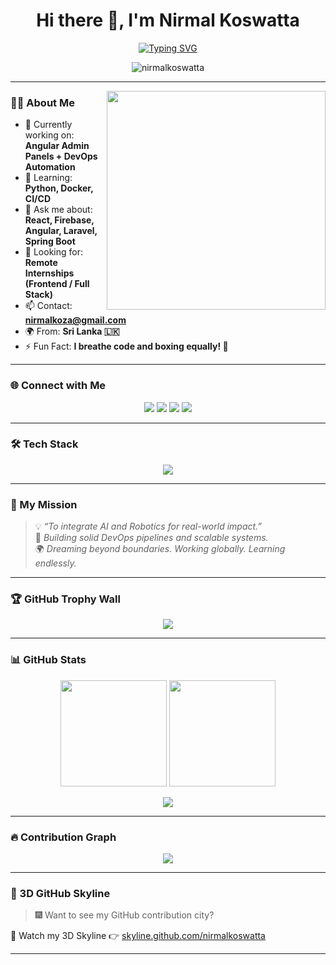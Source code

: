 <h1 align="center">Hi there 👋, I'm Nirmal Koswatta</h1>

<p align="center">
  <a href="https://github.com/nirmalkoswatta">
    <img src="https://readme-typing-svg.herokuapp.com?font=Fira+Code&size=22&pause=1000&center=true&vCenter=true&width=440&lines=Full-Stack+Developer;DevOps+Enthusiast+💻;React+%7C+Angular+%7C+SpringBoot;Open+Source+Contributor;Boxing+Lover+🥊;Always+Learning+and+Building+🚀" alt="Typing SVG" />
  </a>
</p>

<p align="center">
  <img src="https://komarev.com/ghpvc/?username=nirmalkoswatta&label=Profile+views&color=0e75b6&style=flat" alt="nirmalkoswatta" />
</p>

---

<img align="right" src="https://media.giphy.com/media/qgQUggAC3Pfv687qPC/giphy.gif" width="350" />

### 👨‍💻 About Me

- 🔭 Currently working on: **Angular Admin Panels + DevOps Automation**
- 🌱 Learning: **Python, Docker, CI/CD**
- 💬 Ask me about: **React, Firebase, Angular, Laravel, Spring Boot**
- 🤝 Looking for: **Remote Internships (Frontend / Full Stack)**
- 📫 Contact: **nirmalkoza@gmail.com**
- 🌍 From: **Sri Lanka 🇱🇰**
- ⚡ Fun Fact: **I breathe code and boxing equally! 🥊**

---

### 🌐 Connect with Me

<p align="center">
  <a href="mailto:nirmalkoza@gmail.com"><img src="https://img.shields.io/badge/Gmail-D14836?style=for-the-badge&logo=gmail&logoColor=white" /></a>
  <a href="https://www.linkedin.com/in/nirmal-koswatta-a7889b281" target="_blank"><img src="https://img.shields.io/badge/LinkedIn-0077B5?style=for-the-badge&logo=linkedin&logoColor=white" /></a>
  <a href="https://www.instagram.com/nirmal_kosa/" target="_blank"><img src="https://img.shields.io/badge/Instagram-E4405F?style=for-the-badge&logo=instagram&logoColor=white" /></a>
  <a href="https://twitter.com/NKosa003" target="_blank"><img src="https://img.shields.io/badge/Twitter-1DA1F2?style=for-the-badge&logo=twitter&logoColor=white" /></a>
</p>

---

### 🛠️ Tech Stack

<p align="center">
  <img src="https://skillicons.dev/icons?i=html,css,js,php,java,python,cpp,c,react,redux,angular,nodejs,mysql,mongodb,firebase,tailwind,postman,git,figma,androidstudio,spring" />
</p>

---

### 🎯 My Mission

> 💡 *“To integrate AI and Robotics for real-world impact.”*  
> 🔧 *Building solid DevOps pipelines and scalable systems.*  
> 🌍 *Dreaming beyond boundaries. Working globally. Learning endlessly.*  

---

### 🏆 GitHub Trophy Wall

<p align="center">
  <img src="https://github-profile-trophy.vercel.app/?username=nirmalkoswatta&theme=algolia&no-frame=true&row=2&column=4" />
</p>

---

### 📊 GitHub Stats

<p align="center">
  <img src="https://github-readme-stats.vercel.app/api?username=nirmalkoswatta&show_icons=true&theme=radical&hide=issues&hide_title=true" height="170" />
  <img src="https://github-readme-streak-stats.herokuapp.com?user=nirmalkoswatta&theme=radical" height="170" />
</p>

<p align="center">
  <img src="https://github-readme-stats.vercel.app/api/top-langs/?username=nirmalkoswatta&layout=compact&theme=radical" />
</p>

---

### 🔥 Contribution Graph

<p align="center">
  <img src="https://github-readme-activity-graph.vercel.app/graph?username=nirmalkoswatta&theme=github-compact" />
</p>

---

### 🧠 3D GitHub Skyline

> 🎆 Want to see my GitHub contribution city?

🎥 Watch my 3D Skyline 👉 [skyline.github.com/nirmalkoswatta](https://skyline.github.com/nirmalkoswatta)

---


